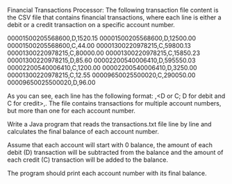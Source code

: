 Financial Transactions Processor:
The following transaction file content is the CSV file that contains financial transactions, where each line is either a debit or a credit transaction on a specific account number.

00001500205568600,D,1520.15
00001500205568600,D,12500.00
00001500205568600,C,44.00
00001300220978215,C,59800.13
00001300220978215,C,80000.00
00001300220978215,C,15850.23
00001300220978215,D,85.60
00002200540006410,D,595550.03
00002200540006410,C,1200.00
00002200540006410,D,3250.00
00001300220978215,C,12.55
00009650025500020,C,290050.00
00009650025500020,D,96.00

As you can see, each line has the following format: <account number>,<D or C; D for debit and C for credit>,<amount>.
The file contains transactions for multiple account numbers, but more than one for each account number.

Write a Java program that reads the transactions.txt file line by line and calculates the final balance of each account number.

Assume that each account will start with 0 balance, the amount of each debit (D) transaction will be subtracted from the balance and the amount of each credit (C) transaction will be added to the balance.

The program should print each account number with its final balance.